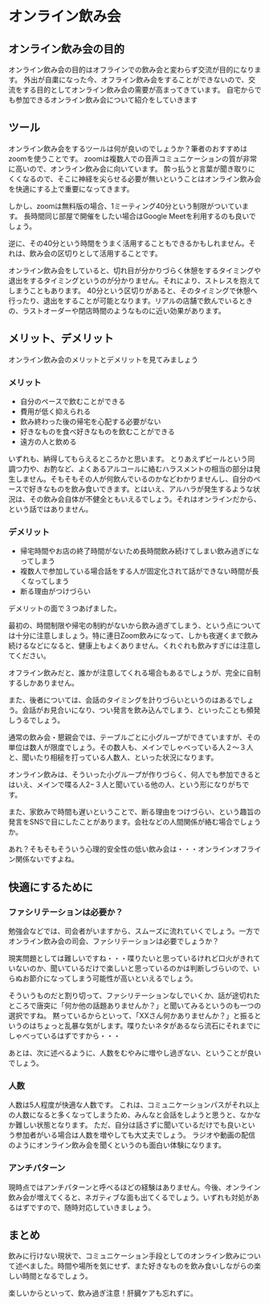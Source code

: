 # オンライン飲み会

## オンライン飲み会の目的
オンライン飲み会の目的はオフラインでの飲み会と変わらず交流が目的になります。
外出が自粛になった今、オフライン飲み会をすることができないので、交流をする目的としてオンライン飲み会の需要が高まってきています。
自宅からでも参加できるオンライン飲み会について紹介をしていきます

## ツール
オンライン飲み会をするツールは何が良いのでしょうか？筆者のおすすめはzoomを使うことです。
zoomは複数人での音声コミュニケーションの質が非常に高いので、オンライン飲み会に向いています。
酔っ払うと言葉が聞き取りにくくなるので、そこに神経を尖らせる必要が無いということはオンライン飲み会を快適にする上で重要になってきます。

しかし、zoomは無料版の場合、1ミーティング40分という制限がついています。
長時間同じ部屋で開催をしたい場合はGoogle Meetを利用するのも良いでしょう。

逆に、その40分という時間をうまく活用することもできるかもしれません。それは、飲み会の区切りとして活用することです。

オンライン飲み会をしていると、切れ目が分かりづらく休憩をするタイミングや退出をするタイミングというのが分かりません。それにより、ストレスを抱えてしまうこともあります。
40分という区切りがあると、そのタイミングで休憩へ行ったり、退出をすることが可能となります。リアルの店舗で飲んでいるときの、ラストオーダーや閉店時間のようなものに近い効果があります。

## メリット、デメリット
オンライン飲み会のメリットとデメリットを見てみましょう

### メリット
- 自分のペースで飲むことができる
- 費用が低く抑えられる
- 飲み終わった後の帰宅を心配する必要がない
- 好きなものを食べ好きなものを飲むことができる
- 遠方の人と飲める

いずれも、納得してもらえるところかと思います。
とりあえずビールという同調つ力や、お酌など、よくあるアルコールに絡むハラスメントの相当の部分は発生しません。そもそもその人が何飲んでいるのかなどわかりませんし、自分のペースで好きなものを飲み食いできます。とはいえ、アルハラが発生するような状況は、その飲み会自体が不健全ともいえるでしょう。それはオンラインだから、という話ではありません。

### デメリット
- 帰宅時間やお店の終了時間がないため長時間飲み続けてしまい飲み過ぎになってしまう
- 複数人で参加している場合話をする人が固定化されて話ができない時間が長くなってしまう
- 断る理由がつけづらい

デメリットの面で３つあげました。

最初の、時間制限や帰宅の制約がないから飲み過ぎてしまう、という点については十分に注意しましょう。特に連日Zoom飲みになって、しかも夜遅くまで飲み続けるなどになると、健康上もよくありません。くれぐれも飲みすぎには注意してください。

オフライン飲みだと、誰かが注意してくれる場合もあるでしょうが、完全に自制するしかありません。

また、後者については、会話のタイミングを計りづらいというのはあるでしょう。会話がお見合いになり、つい発言を飲み込んでしまう、といったことも頻発しうるでしょう。

通常の飲み会・懇親会では、テーブルごとに小グループができていますが、その単位は数人が限度でしょう。その数人も、メインでしゃべっている人２〜３人と、聞いたり相槌を打っている人数人、といった状況になります。

オンライン飲みは、そういった小グループが作りづらく、何人でも参加できるとはいえ、メインで喋る人2−３人と聞いている他の人、という形になりがちです。

また、家飲みで時間も遅いということで、断る理由をつけづらい、という趣旨の発言をSNSで目にしたことがあります。会社などの人間関係が絡む場合でしょうか。

あれ？そもそもそういう心理的安全性の低い飲み会は・・・オンラインオフライン関係ないですよね。

## 快適にするために


### ファシリテーションは必要か？
勉強会などでは、司会者がいますから、スムーズに流れていくでしょう。一方でオンライン飲み会の司会、ファシリテーションは必要でしょうか？

現実問題としては難しいですね・・・喋りたいと思っているけれど口火がきれていないのか、聞いているだけで楽しいと思っているのかは判断しづらいので、いらぬお節介になってしまう可能性が高いといえるでしょう。

そういうものだと割り切って、ファシリテーションなしでいくか、話が途切れたところで唐突に「何か他の話題ありませんか？」と聞いてみるというのも一つの選択ですね。
黙っているからといって、「XXさん何かありませんか？」と振るというのはちょっと乱暴な気がします。喋りたいネタがあるなら流石にそれまでにしゃべっているはずですから・・・

あとは、次に述べるように、人数をむやみに増やし過ぎない、ということが良いでしょう。

### 人数

人数は5人程度が快適な人数です。
これは、コミュニケーションパスがそれ以上の人数になると多くなってしまうため、みんなと会話をしようと思うと、なかなか難しい状態となります。
ただ、自分は話さずに聞いているだけでも良いという参加者がいる場合は人数を増やしても大丈夫でしょう。
ラジオや動画の配信のようにオンライン飲み会を聞くというのも面白い体験になります。

### アンチパターン
現時点ではアンチパターンと呼べるほどの経験はありません。今後、オンライン飲み会が増えてくると、ネガティブな面も出てくるでしょう。いずれも対処があるはずですので、随時対応していきましょう。

## まとめ
飲みに行けない現状で、コミュニケーション手段としてのオンライン飲みについて述べました。時間や場所を気にせず、また好きなものを飲み食いしながらの楽しい時間となるでしょう。

楽しいからといって、飲み過ぎ注意！肝臓ケアも忘れずに。
